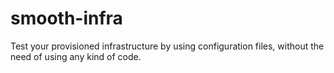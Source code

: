 # smooth-infra
Test your provisioned infrastructure by using configuration files, without the need of using any kind of code.
